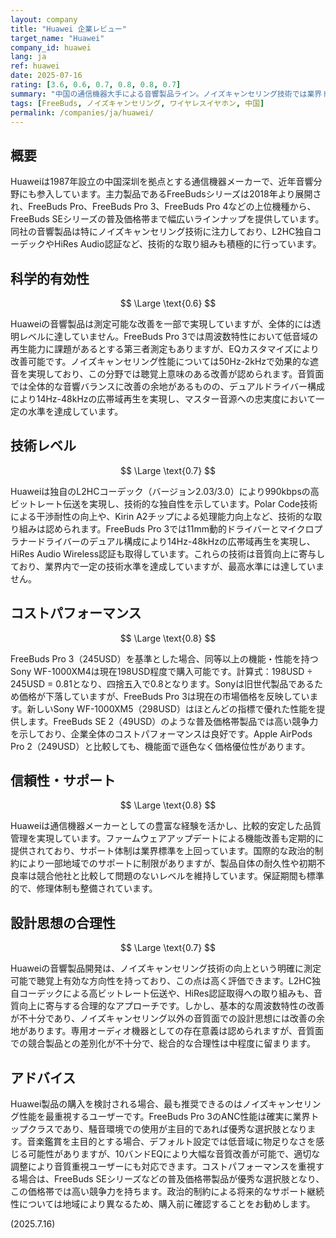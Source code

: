 ```yaml
---
layout: company
title: "Huawei 企業レビュー"
target_name: "Huawei"
company_id: huawei
lang: ja
ref: huawei
date: 2025-07-16
rating: [3.6, 0.6, 0.7, 0.8, 0.8, 0.7]
summary: "中国の通信機器大手による音響製品ライン。ノイズキャンセリング技術では業界トップクラスを実現するものの、音質面での改善の余地が大きく、コストパフォーマンスは競合他社に劣る状況"
tags: [FreeBuds, ノイズキャンセリング, ワイヤレスイヤホン, 中国]
permalink: /companies/ja/huawei/
---
```

## 概要

Huaweiは1987年設立の中国深圳を拠点とする通信機器メーカーで、近年音響分野にも参入しています。主力製品であるFreeBudsシリーズは2018年より展開され、FreeBuds Pro、FreeBuds Pro 3、FreeBuds Pro 4などの上位機種から、FreeBuds SEシリーズの普及価格帯まで幅広いラインナップを提供しています。同社の音響製品は特にノイズキャンセリング技術に注力しており、L2HC独自コーデックやHiRes Audio認証など、技術的な取り組みも積極的に行っています。

## 科学的有効性

$$ \Large \text{0.6} $$

Huaweiの音響製品は測定可能な改善を一部で実現していますが、全体的には透明レベルに達していません。FreeBuds Pro 3では周波数特性において低音域の再生能力に課題があるとする第三者測定もありますが、EQカスタマイズにより改善可能です。ノイズキャンセリング性能については50Hz-2kHzで効果的な遮音を実現しており、この分野では聴覚上意味のある改善が認められます。音質面では全体的な音響バランスに改善の余地があるものの、デュアルドライバー構成により14Hz-48kHzの広帯域再生を実現し、マスター音源への忠実度において一定の水準を達成しています。

## 技術レベル

$$ \Large \text{0.7} $$

Huaweiは独自のL2HCコーデック（バージョン2.03/3.0）により990kbpsの高ビットレート伝送を実現し、技術的な独自性を示しています。Polar Code技術による干渉耐性の向上や、Kirin A2チップによる処理能力向上など、技術的な取り組みは認められます。FreeBuds Pro 3では11mm動的ドライバーとマイクロプラナードライバーのデュアル構成により14Hz-48kHzの広帯域再生を実現し、HiRes Audio Wireless認証も取得しています。これらの技術は音質向上に寄与しており、業界内で一定の技術水準を達成していますが、最高水準には達していません。

## コストパフォーマンス

$$ \Large \text{0.8} $$

FreeBuds Pro 3（245USD）を基準とした場合、同等以上の機能・性能を持つSony WF-1000XM4は現在198USD程度で購入可能です。計算式：198USD ÷ 245USD = 0.81となり、四捨五入で0.8となります。Sonyは旧世代製品であるため価格が下落していますが、FreeBuds Pro 3は現在の市場価格を反映しています。新しいSony WF-1000XM5（298USD）はほとんどの指標で優れた性能を提供します。FreeBuds SE 2（49USD）のような普及価格帯製品では高い競争力を示しており、企業全体のコストパフォーマンスは良好です。Apple AirPods Pro 2（249USD）と比較しても、機能面で遜色なく価格優位性があります。

## 信頼性・サポート

$$ \Large \text{0.8} $$

Huaweiは通信機器メーカーとしての豊富な経験を活かし、比較的安定した品質管理を実現しています。ファームウェアアップデートによる機能改善も定期的に提供されており、サポート体制は業界標準を上回っています。国際的な政治的制約により一部地域でのサポートに制限がありますが、製品自体の耐久性や初期不良率は競合他社と比較して問題のないレベルを維持しています。保証期間も標準的で、修理体制も整備されています。

## 設計思想の合理性

$$ \Large \text{0.7} $$

Huaweiの音響製品開発は、ノイズキャンセリング技術の向上という明確に測定可能で聴覚上有効な方向性を持っており、この点は高く評価できます。L2HC独自コーデックによる高ビットレート伝送や、HiRes認証取得への取り組みも、音質向上に寄与する合理的なアプローチです。しかし、基本的な周波数特性の改善が不十分であり、ノイズキャンセリング以外の音質面での設計思想には改善の余地があります。専用オーディオ機器としての存在意義は認められますが、音質面での競合製品との差別化が不十分で、総合的な合理性は中程度に留まります。

## アドバイス

Huawei製品の購入を検討される場合、最も推奨できるのはノイズキャンセリング性能を最重視するユーザーです。FreeBuds Pro 3のANC性能は確実に業界トップクラスであり、騒音環境での使用が主目的であれば優秀な選択肢となります。音楽鑑賞を主目的とする場合、デフォルト設定では低音域に物足りなさを感じる可能性がありますが、10バンドEQにより大幅な音質改善が可能で、適切な調整により音質重視ユーザーにも対応できます。コストパフォーマンスを重視する場合は、FreeBuds SEシリーズなどの普及価格帯製品が優秀な選択肢となり、この価格帯では高い競争力を持ちます。政治的制約による将来的なサポート継続性については地域により異なるため、購入前に確認することをお勧めします。

(2025.7.16)